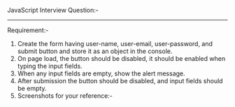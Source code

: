 JavaScript Interview Question:-
_____________________________________

Requirement:-

1) Create the form having user-name, user-email, user-password, and submit button and store it as an object in the console.
2) On page load, the button should be disabled, it should be enabled when typing the input fields.
3) When any input fields are empty, show the alert message.
4) After submission the button should be disabled, and input fields should be empty.
5) Screenshots for your reference:- 
 

